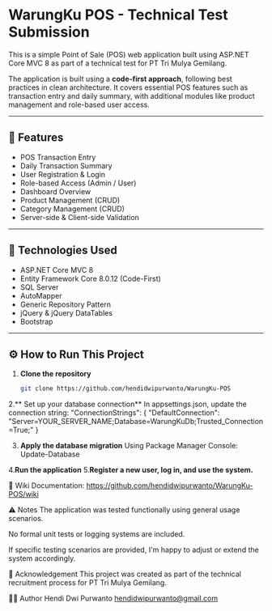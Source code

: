 # WarungKu POS - Technical Test Submission

This is a simple Point of Sale (POS) web application built using ASP.NET Core MVC 8 as part of a technical test for PT Tri Mulya Gemilang.

The application is built using a **code-first approach**, following best practices in clean architecture. It covers essential POS features such as transaction entry and daily summary, with additional modules like product management and role-based user access.

---

## 🚀 Features

- POS Transaction Entry
- Daily Transaction Summary
- User Registration & Login
- Role-based Access (Admin / User)
- Dashboard Overview
- Product Management (CRUD)
- Category Management (CRUD)
- Server-side & Client-side Validation

---

## 🧰 Technologies Used

- ASP.NET Core MVC 8
- Entity Framework Core 8.0.12 (Code-First)
- SQL Server
- AutoMapper
- Generic Repository Pattern
- jQuery & jQuery DataTables
- Bootstrap

---

## ⚙️ How to Run This Project

1. **Clone the repository**
   ```bash
   git clone https://github.com/hendidwipurwanto/WarungKu-POS
 2.**  Set up your database connection**
In appsettings.json, update the connection string:
"ConnectionStrings": {
  "DefaultConnection": "Server=YOUR_SERVER_NAME;Database=WarungKuDb;Trusted_Connection=True;"
}

03. **Apply the database migration**
Using Package Manager Console:
                      Update-Database

4.**Run the application**
5.**Register a new user, log in, and use the system.**


📄 Wiki Documentation: https://github.com/hendidwipurwanto/WarungKu-POS/wiki

⚠️ Notes
The application was tested functionally using general usage scenarios.

No formal unit tests or logging systems are included.

If specific testing scenarios are provided, I'm happy to adjust or extend the system accordingly.

🙏 Acknowledgement
This project was created as part of the technical recruitment process for PT Tri Mulya Gemilang.

👨‍💻 Author
Hendi Dwi Purwanto
hendidwipurwanto@gmail.com



